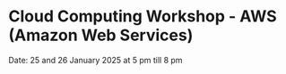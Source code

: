 # Cloud Computing Workshop - AWS (Amazon Web Services)

Date: 25 and 26 January 2025 at 5 pm till 8 pm 
